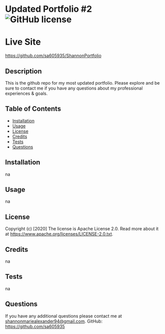 # Updated Portfolio #2 ![GitHub license](https://img.shields.io/badge/license-Apache%20License%202.0-blue.svg)
  
  
  # Live Site
  https://github.com/sa605935/ShannonPortfolio
  
  
  ## Description 
  This is the github repo for my most updated portfolio. Please explore and be sure to contact me if you have any questions about my professional experiences & goals.
  
  
  ## Table of Contents
  
  * [Installation](#installation)
  * [Usage](#usage)
  * [License](#license)
  * [Credits](#credits)
  * [Tests](#tests)
  * [Questions](#questions)
  
  
  ## Installation
  na
  
  
  ## Usage 
  na
  
  
  ## License
  Copyright (c) [2020]
  The license is Apache License 2.0. 
  Read more about it at https://www.apache.org/licenses/LICENSE-2.0.txt.
  
  
  
  ## Credits
  na
  
  
  ## Tests
  na
  
  
  ## Questions
  If you have any additional questions please contact me at shannonmariealexander94@gmail.com.
  GitHub: https://github.com/sa605935
  